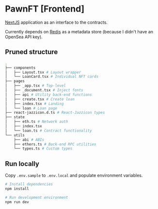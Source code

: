 # PawnFT [Frontend]

[NextJS](https://nextjs.org) application as an interface to the contracts.

Currently depends on [Redis](https://redis.io/) as a metadata store (because I didn't have an OpenSea API key).

## Pruned structure

```bash
.
├── components
│   ├── Layout.tsx # Layout wrapper
│   └── LoanCard.tsx # Individual NFT cards
├── pages
│   ├── _app.tsx # Top-level
│   ├── _document.tsx # Inject fonts
│   ├── api # Utility back-end functions
│   ├── create.tsx # Create loan
│   ├── index.tsx # Landing
│   └── loan # Loan page
├── react-jazzicon.d.ts # React-Jazzicon types
├── state
│   ├── eth.ts # Network auth
│   ├── index.tsx
│   └── loan.ts # Contract functionality
└── utils
    ├── abi # ABIs
    ├── ethers.ts # Back-end RPC utilities
    └── types.ts # Custom types
```

## Run locally

Copy `.env.sample` to `.env.local` and populate environment variables.

```bash
# Install dependencies
npm install

# Run development environment
npm run dev
```
